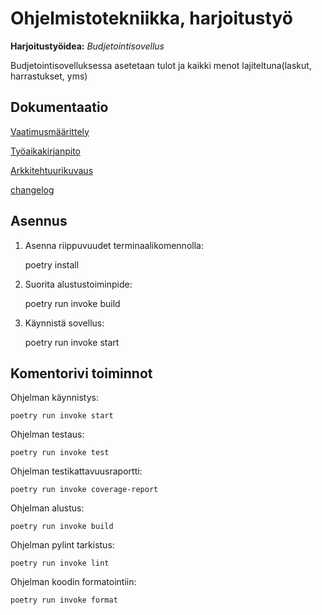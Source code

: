 # Ohjelmistotekniikka, harjoitustyö

<p><b>Harjoitustyöidea:</b> <i>Budjetointisovellus</i></p>  

<p>Budjetointisovelluksessa asetetaan tulot ja kaikki menot lajiteltuna(laskut, harrastukset, yms)</p>  

## Dokumentaatio

[Vaatimusmäärittely](https://github.com/SamiKazan/Ohjelmistotekniikka/blob/master/dokumentaatio/vaatimusmaatittely.md)  

[Työaikakirjanpito](https://github.com/SamiKazan/Ohjelmistotekniikka/blob/master/dokumentaatio/tuntikirjanpito.md)

[Arkkitehtuurikuvaus](https://github.com/SamiKazan/Ohjelmistotekniikka/blob/master/dokumentaatio/arkkitehtuuri.md)

[changelog](https://github.com/SamiKazan/Ohjelmistotekniikka/blob/master/dokumentaatio/changelog.md)


## Asennus


1. Asenna riippuvuudet terminaalikomennolla:

    poetry install

2. Suorita alustustoiminpide:

    poetry run invoke build

3.  Käynnistä sovellus:

    poetry run invoke start

## Komentorivi toiminnot

Ohjelman käynnistys:

    poetry run invoke start

Ohjelman testaus:

    poetry run invoke test

Ohjelman testikattavuusraportti:

    poetry run invoke coverage-report

Ohjelman alustus:

    poetry run invoke build

Ohjelman pylint tarkistus:

    poetry run invoke lint

Ohjelman koodin formatointiin:

    poetry run invoke format
